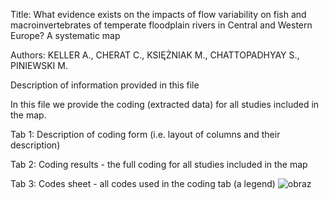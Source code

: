 Title:  What evidence exists on the impacts of flow variability on fish and macroinvertebrates of temperate floodplain rivers in Central and Western Europe? A systematic map 

Authors: KELLER A., CHERAT C., KSIĘŻNIAK M., CHATTOPADHYAY S., PINIEWSKI M.

Description of information provided in this file

In this file we provide the coding (extracted data) for all studies included in the map.

Tab 1: Description of coding form (i.e. layout of columns and their description)

Tab 2: Coding results - the full coding for all studies included in the map

Tab 3: Codes sheet - all codes used in the coding tab (a legend)
![obraz](https://github.com/user-attachments/assets/3f599f24-324e-44e5-bc57-883665275600)
